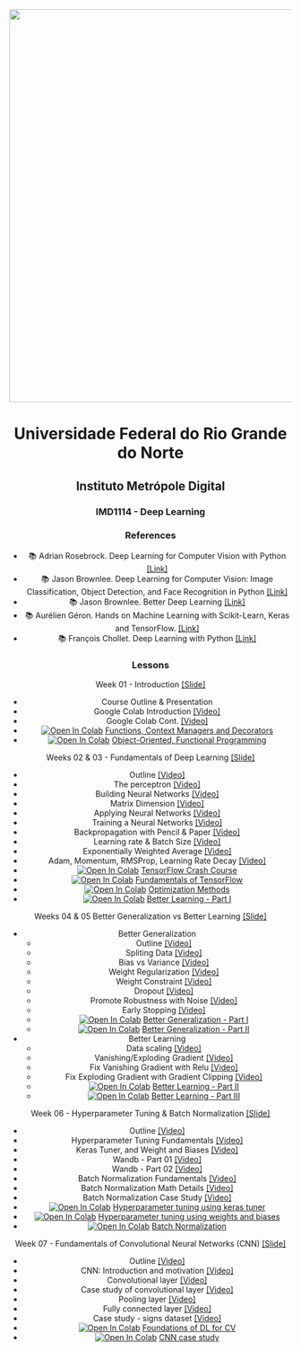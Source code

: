 <center><img width="700" src="https://drive.google.com/uc?export=view&id=1-4Ug5JFs9_5tmMfnGpLanRQIWZtF6PRn"></center>
<center>


# Universidade Federal do Rio Grande do Norte
## Instituto Metrópole Digital


### IMD1114 - Deep Learning

### References


- :books: Adrian Rosebrock. Deep Learning for Computer Vision with Python [[Link]](https://www.pyimagesearch.com/)
- :books: Jason Brownlee. Deep Learning for Computer Vision: Image Classification, Object Detection, and Face Recognition in Python [[Link]](https://machinelearningmastery.com/deep-learning-for-computer-vision/)
- :books: Jason Brownlee. Better Deep Learning [[Link]](https://machinelearningmastery.com/better-deep-learning/)
- :books: Aurélien Géron. Hands on Machine Learning with Scikit-Learn, Keras and TensorFlow. [[Link]](https://www.oreilly.com/library/view/hands-on-machine-learning/9781492032632/)
- :books: François Chollet. Deep Learning with Python [[Link]](https://www.manning.com/books/deep-learning-with-python-second-edition)

### Lessons

Week 01 - Introduction [[Slide]](https://github.com/ivanovitchm/deeplearning/blob/main/week_01/Week_01.pdf)
 - Course Outline & Presentation
 - Google Colab Introduction [[Video]](https://www.loom.com/share/8a4f0d34b3cb4d9ea04b6dcf0b3d1aca)
 - Google Colab Cont. [[Video]](https://www.loom.com/share/d96cb0af7d9c4416bfe8145c93248a11)
 - [![Open In Colab](https://colab.research.google.com/assets/colab-badge.svg)](http://colab.research.google.com/github/ivanovitchm/deeplearning/blob/main/week_01/Week%20%2301%20Task%2001%20-%20Functions%2C%20Context%20Managers%20and%20Decorators.ipynb) [Functions, Context Managers and Decorators](https://github.com/ivanovitchm/deeplearning/blob/main/week_01/Week%20%2301%20Task%2001%20-%20Functions%2C%20Context%20Managers%20and%20Decorators.ipynb)
 - [![Open In Colab](https://colab.research.google.com/assets/colab-badge.svg)](http://colab.research.google.com/github/ivanovitchm/deeplearning/blob/main/week_01/Week%20%2301%20Task%2002%20-%20Object-Oriented%2C%20Functional%20Programming.ipynb) [Object-Oriented, Functional Programming](https://github.com/ivanovitchm/deeplearning/blob/main/week_01/Week%20%2301%20Task%2002%20-%20Object-Oriented%2C%20Functional%20Programming.ipynb)


Weeks 02 & 03 - Fundamentals of Deep Learning [[Slide]](https://github.com/ivanovitchm/deeplearning/blob/main/weeks_02_03/Week%20%2302%20Introduction%20to%20Deep%20Learning%20and%20TensorFlow.pdf)
 - Outline [[Video]](https://www.loom.com/share/27073e30d3494ceab94c30f771d98903)
 - The perceptron [[Video]](https://www.loom.com/share/bccf2bc2c7f24652b7b3b73825e0100f)
 - Building Neural Networks [[Video]](https://www.loom.com/share/f0ca49107b52458699210cbda8d3cb76)
 - Matrix Dimension [[Video]](https://www.loom.com/share/31862a3448f6427097e16adc773592a1)
 - Applying Neural Networks [[Video]](https://www.loom.com/share/f5ef63a357604bcebb577458cbfe85f6)
 - Training a Neural Networks [[Video]](https://www.loom.com/share/38f251f7949d4d3c99097395ab9e3b74)
 - Backpropagation with Pencil & Paper [[Video]](https://www.loom.com/share/7093fed68d7342b189ef2f9b85e93b2d)
 - Learning rate & Batch Size [[Video]](https://www.loom.com/share/183248cfec9f46a5bc0ae7ec410aa291)
 - Exponentially Weighted Average [[Video]](https://www.loom.com/share/b84b1452ab5d4193b63481910d9323b1)
 - Adam, Momentum, RMSProp, Learning Rate Decay [[Video]](https://www.loom.com/share/101a5956c6f04d31843f37c4be089978)
 - [![Open In Colab](https://colab.research.google.com/assets/colab-badge.svg)](http://colab.research.google.com/github/ivanovitchm/deeplearning/blob/main/week_02_03/Notebooks/Week%2002%20Task%2001%20-%20TensorFlow%202.x%20%2B%20Keras%20Crash%20Course.ipynb) [TensorFlow Crash Course](https://github.com/ivanovitchm/deeplearning/blob/main/weeks_02_03/Notebooks/Week%2002%20Task%2001%20-%20TensorFlow%202.x%20%2B%20Keras%20Crash%20Course.ipynb)
 - [![Open In Colab](https://colab.research.google.com/assets/colab-badge.svg)](http://colab.research.google.com/github/ivanovitchm/deeplearning/blob/main/weeks_02_03/Notebooks/Week%2002%20Task%2002%20-%20Introduction%20to%20TF.ipynb) [Fundamentals of TensorFlow](https://github.com/ivanovitchm/deeplearning/blob/main/weeks_02_03/Notebooks/Week%2002%20Task%2002%20-%20Introduction%20to%20TF.ipynb)
 - [![Open In Colab](https://colab.research.google.com/assets/colab-badge.svg)](http://colab.research.google.com/github/ivanovitchm/deeplearning/blob/main/weeks_02_03/Notebooks/Week%2002%20Task%2003%20-%20Optimization%20Methods.ipynb) [Optimization Methods](https://github.com/ivanovitchm/deeplearning/blob/main/weeks_02_03/Notebooks/Week%2002%20Task%2003%20-%20Optimization%20Methods.ipynb)
 - [![Open In Colab](https://colab.research.google.com/assets/colab-badge.svg)](http://colab.research.google.com/github/ivanovitchm/deeplearning/blob/main/weeks_02_03/Notebooks/Week%2002%20Task%2004%20-%20Better%20Learning%20part%20I.ipynb) [Better Learning - Part I](https://github.com/ivanovitchm/deeplearning/blob/main/weeks_02_03/Notebooks/Week%2002%20Task%2004%20-%20Better%20Learning%20part%20I.ipynb)

Weeks 04 & 05 Better Generalization vs Better Learning [[Slide]](https://github.com/ivanovitchm/deeplearning/blob/main/weeks_04_05/Weeks%20%2303_04%20Better%20Deep%20Learning.pdf)
- Better Generalization
	- Outline [[Video]](https://www.loom.com/share/1d6cee38eed94354bda412fd19e89308)
	- Spliting Data [[Video]](https://www.loom.com/share/436be4492b0549baba57c52d40941cc3)
	- Bias vs Variance [[Video]](https://www.loom.com/share/9cc90385906d458b9baafc19c686cc8e)
 	- Weight Regularization [[Video]](https://www.loom.com/share/6f8e8101bee243318302cb3742fbdb8c)
  	- Weight Constraint [[Video]](https://www.loom.com/share/b65c8294dcda4746a0a9a9c9ea3b5cb4)
  	- Dropout [[Video]](https://www.loom.com/share/c32f0a35d56b426ca988e05926787936)
  	- Promote Robustness with Noise [[Video]](https://www.loom.com/share/ed48470b14a3460eac572dcf9d8838c9)
  	- Early Stopping [[Video]](https://www.loom.com/share/c738eed439a34794a6b99c555b99afad)
	- [![Open In Colab](https://colab.research.google.com/assets/colab-badge.svg)](http://colab.research.google.com/github/ivanovitchm/deeplearning/blob/main/weeks_04_05/Weeks%20%2304_05%20Task%20%2301%20Better%20Generalization%20I.ipynb) [Better Generalization - Part I](https://github.com/ivanovitchm/deeplearning/blob/main/weeks_04_05/Weeks%20%2304_05%20Task%20%2301%20Better%20Generalization%20I.ipynb)
	- [![Open In Colab](https://colab.research.google.com/assets/colab-badge.svg)](http://colab.research.google.com/github/ivanovitchm/deeplearning/blob/main/weeks_04_05/Weeks%20%2304_05%20Task%20%2302%20Better%20Generalization%20II.ipynb) [Better Generalization - Part II](https://github.com/ivanovitchm/deeplearning/blob/main/weeks_04_05/Weeks%20%2304_05%20Task%20%2302%20Better%20Generalization%20II.ipynb)
- Better Learning
  	- Data scaling [[Video]](https://www.loom.com/share/7008b640440d412498578e27b8557471)
  	- Vanishing/Exploding Gradient [[Video]](https://www.loom.com/share/fb427d71b7a74e2dab226445941d2d41)
  	- Fix Vanishing Gradient with Relu [[Video]](https://www.loom.com/share/0cdfb9ba531540fca075444f7d732fc6)
  	- Fix Exploding Gradient with Gradient Clipping [[Video]](https://www.loom.com/share/2b560922401442b7b078faf06801a3ad)
	- [![Open In Colab](https://colab.research.google.com/assets/colab-badge.svg)](http://colab.research.google.com/github/ivanovitchm/deeplearning/blob/main/weeks_04_05/Weeks%20%2304_05%20Task%20%2303%20Better%20Learning%20II.ipynb) [Better Learning - Part II](https://github.com/ivanovitchm/deeplearning/blob/main/weeks_04_05/Weeks%20%2304_05%20Task%20%2303%20Better%20Learning%20II.ipynb)
	- [![Open In Colab](https://colab.research.google.com/assets/colab-badge.svg)](http://colab.research.google.com/github/ivanovitchm/deeplearning/blob/main/weeks_04_05/Weeks%20%2304_05%20Task%20%2304%20Better%20Learning%20III.ipynb) [Better Learning - Part III](https://github.com/ivanovitchm/deeplearning/blob/main/weeks_04_05/Weeks%20%2304_05%20Task%20%2304%20Better%20Learning%20III.ipynb)

Week 06 - Hyperparameter Tuning & Batch Normalization [[Slide]](https://github.com/ivanovitchm/deeplearning/blob/main/week_06/Week%20%2306%20Hyperparameter%20Tuning%20and%20Batch%20Normalization.pdf)

- Outline [[Video]](https://loom.com/share/31e6d97572dd4574904e716861cba8ae)
- Hyperparameter Tuning Fundamentals [[Video]](https://www.loom.com/share/19920a5abadd4ce0bea8eadc26c778ee)
- Keras Tuner, and Weight and Biases [[Video]](https://www.loom.com/share/f27dcb1d5779432a906e19db7a834c65)
- Wandb - Part 01 [[Video]](https://www.loom.com/share/fed7cfc2a5414ad58637244f84add9b8)
- Wandb - Part 02 [[Video]](https://www.loom.com/share/16255ea534b34691a90801fe1d34ce6d)
- Batch Normalization Fundamentals [[Video]](https://www.loom.com/share/adf8e445186d44caa79a83d0f3af97d8)
- Batch Normalization Math Details [[Video]](https://www.loom.com/share/b2dad925916e4ae58d6a3cf3223be945)
- Batch Normalization Case Study [[Video]](https://www.loom.com/share/d8113419cd56463eab0094df1a687cf0)
- [![Open In Colab](https://colab.research.google.com/assets/colab-badge.svg)](http://colab.research.google.com/github/ivanovitchm/deeplearning/blob/main/week_06/Week%20%2306%20Task%20%2301%20Hyperparameter%20Tuning%20using%20Keras%20Tuner.ipynb) [Hyperparameter tuning using keras tuner](https://github.com/ivanovitchm/deeplearning/blob/main/week_06/Week%20%2306%20Task%20%2301%20Hyperparameter%20Tuning%20using%20Keras%20Tuner.ipynb)
- [![Open In Colab](https://colab.research.google.com/assets/colab-badge.svg)](http://colab.research.google.com/github/ivanovitchm/deeplearning/blob/main/week_06/Week%20%2306%20Task%20%2302%20Hyperparameter%20Tuning%20using%20Weights%20and%20Biases.ipynb) [Hyperparameter tuning using weights and biases](https://github.com/ivanovitchm/deeplearning/blob/main/week_06/Week%20%2306%20Task%20%2302%20Hyperparameter%20Tuning%20using%20Weights%20and%20Biases.ipynb)
- [![Open In Colab](https://colab.research.google.com/assets/colab-badge.svg)](http://colab.research.google.com/github/ivanovitchm/deeplearning/blob/main/week_06/Week%20%2306%20Track%20%2303%20Batch%20Normalization.ipynb) [Batch Normalization](https://github.com/ivanovitchm/deeplearning/blob/main/week_06/Week%20%2306%20Track%20%2303%20Batch%20Normalization.ipynb)

Week 07 - Fundamentals of Convolutional Neural Networks (CNN) [[Slide]](https://github.com/ivanovitchm/deeplearning/blob/main/week_07/Week%20%2307%20Fundamentals%20of%20CNN.pdf)

- Outline [[Video]](https://loom.com/share/b49c626913cd4d0e9dedb572626a4a48)
- CNN: Introduction and motivation [[Video]](https://www.loom.com/share/bb17b639264c4b079b375b63c4c16085)
- Convolutional layer [[Video]](https://www.loom.com/share/dd6b3d3ae5b3430ead7ed09174dd1b4c)
- Case study of convolutional layer [[Video]](https://www.loom.com/share/48b2566fae7b4c9794526e41ffbd624c)
- Pooling layer [[Video]](https://www.loom.com/share/055e32dcd2564b13890ce19d72daba32)
- Fully connected layer [[Video]](https://www.loom.com/share/7912c7d6e1a54a97b39c15efb5a9fc88)
- Case study - signs dataset [[Video]](https://www.loom.com/share/2ea8f406635b489faa9f7f5ec675de73)
- [![Open In Colab](https://colab.research.google.com/assets/colab-badge.svg)](http://colab.research.google.com/github/ivanovitchm/deeplearning/blob/main/week_07/Foundations_of_DL_for_CV_and_Image_Data_Preparation.ipynb) [Foundations of DL for CV](https://github.com/ivanovitchm/deeplearning/blob/main/week_07/Foundations_of_DL_for_CV_and_Image_Data_Preparation.ipynb)
- [![Open In Colab](https://colab.research.google.com/assets/colab-badge.svg)](http://colab.research.google.com/github/ivanovitchm/deeplearning/blob/main/week_07/Convolutional_Neural_Networks_and_Case_Studies.ipynb) [CNN case study](https://github.com/ivanovitchm/deeplearning/blob/main/week_07/Convolutional_Neural_Networks_and_Case_Studies.ipynb)

